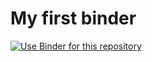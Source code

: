 # My first binder

[![Use Binder for this
repository](https://mybinder.org/badge.svg)](https://mybinder.org/v2/gh/matthew-brett/my-first-binder/master)
